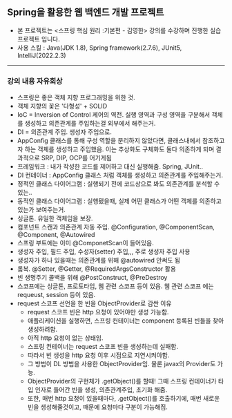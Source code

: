 ## Spring을 활용한 웹 백엔드 개발 프로젝트
- 본 프로젝트는 <스프링 핵심 원리 :기본편 - 김영한> 강의를 수강하며 진행한 실습 프로젝트 입니다.
- 사용 스킬 : Java(JDK 1.8), Spring framework(2.7.6), JUnit5, IntelliJ(2022.2.3)
-------
### 강의 내용 자유회상
- 스프링은 좋은 객체 지향 프로그래밍을 위한 것.
- 객체 지향의 꽃은 '다형성' + SOLID
- IoC = Inversion of Control 제어의 역전. 실행 영역과 구성 영역을 구분해서 객체를 생성하고 의존관계를 주입하는걸 외부에서 해주는거.
- DI = 의존관계 주입. 생성자 주입으로. 
- AppConfig 클래스를 통해 구성 역할을 분리하지 않았다면, 클래스내에서 참조하고자 하는 객체를 생성하고 주입했음. 이는 추상화도 구체화도 둘다 의존하게 되며 결과적으로 SRP, DIP, OCP를 어기게됨
- 프레임워크 : 내가 작성한 코드를 제어하고 대신 실행해줌. Spring, JUnit..
- DI 컨테이너 : AppConfig 클래스 처럼 객체를 생성하고 의존관계를 주입해주는거.
- 정적인 클래스 다이어그램 : 실행되기 전에 코드상으로 봐도 의존관계를 분석할 수 있는..
- 동적인 클래스 다이어그램 : 실행됐을때, 실제 어떤 클래스가 어떤 객체를 의존하고 있는가 보여주는거.
- 싱글톤. 유일한 객체임을 보장.
- 컴포넌트 스캔과 의존관계 자동 주입. @Configuration, @ComponentScan, @Component, @Autowired
- 스프링 부트에는 이미 @ComponetScan이 들어있음.
- 생성자 주입, 필드 주입, 수성자(setter) 주입,,, 주로 생성자 주입 사용
- 생성자가 하나 있을때는 의존관계를 위해 @autowired 안써도 됨
- 롬복. @Setter, @Getter, @RequiredArgsConstructor 활용
- 빈 생명주기 콜백을 위해 @PostConstruct, @PreDestroy
- 스코프에는 싱글톤, 프로토타입, 웹 관련 스코프 등이 있음. 웹 관련 스코프 에는 requeust, session 등이 있음.
- request 스코프 선언을 한 빈을 ObjectProvider로 감싼 이유
  - request 스코프 빈은 http 요청이 있어야만 생성 가능함.
  - 애플리케이션을 실행하면, 스프링 컨테이너는 component 등록된 빈들을 찾아 생성하려함.
  - 아직 http 요청이 없는 상태임.
  - 스프링 컨테이너는 request 스코프 빈을 생성하는데 실패함.
  - 따라서 빈 생성을 http 요청 이후 시점으로 지연시켜야함.
  - 그 방법이 DL 방법을 사용한 ObjectProvider임. 물론 javax의 Provider도 가능.
  - ObjectProvider<T>의 구현체가 .getObject()를 할때! 그때 스프링 컨테이너가 타입 인자로 들어간 빈을 생성, 의존관계주입, 초기화 해줌.
  - 또한, 매번 http 요청이 있을때마다, .getObject()를 호출하기에, 매번 새로운 빈을 생성해줄것이고, 때문에 요청마다 구분이 가능해짐.



